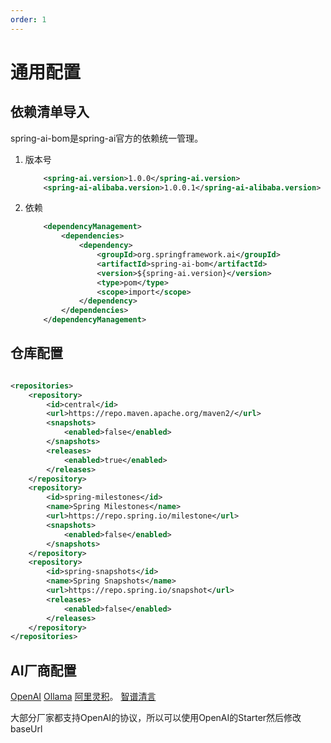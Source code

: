 ```yaml
---
order: 1
---
```


# 通用配置

## 依赖清单导入

spring-ai-bom是spring-ai官方的依赖统一管理。

1. 版本号

    ```xml
        <spring-ai.version>1.0.0</spring-ai.version>
        <spring-ai-alibaba.version>1.0.0.1</spring-ai-alibaba.version>
    ```

2. 依赖

    ```xml
        <dependencyManagement>
            <dependencies>
                <dependency>
                    <groupId>org.springframework.ai</groupId>
                    <artifactId>spring-ai-bom</artifactId>
                    <version>${spring-ai.version}</version>
                    <type>pom</type>
                    <scope>import</scope>
                </dependency>
            </dependencies>
        </dependencyManagement>
    ```

## 仓库配置

```xml

<repositories>
    <repository>
        <id>central</id>
        <url>https://repo.maven.apache.org/maven2/</url>
        <snapshots>
            <enabled>false</enabled>
        </snapshots>
        <releases>
            <enabled>true</enabled>
        </releases>
    </repository>
    <repository>
        <id>spring-milestones</id>
        <name>Spring Milestones</name>
        <url>https://repo.spring.io/milestone</url>
        <snapshots>
            <enabled>false</enabled>
        </snapshots>
    </repository>
    <repository>
        <id>spring-snapshots</id>
        <name>Spring Snapshots</name>
        <url>https://repo.spring.io/snapshot</url>
        <releases>
            <enabled>false</enabled>
        </releases>
    </repository>
</repositories>

```

## AI厂商配置

[OpenAI](./openai.md)
[Ollama](./ollama.md)
[阿里灵积](./dash-scope.md)。
[智谱清言](./zhi-pu.md)

大部分厂家都支持OpenAI的协议，所以可以使用OpenAI的Starter然后修改baseUrl